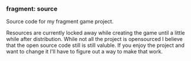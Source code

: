 ### fragment: source

Source code for my fragment game project.

Resources are currently locked away while creating the game until a little while after distribution.
While not all the project is opensourced I believe that the open source code still is still valuble.
If you enjoy the project and want to change it I'll have to figure out a way to make that work.
